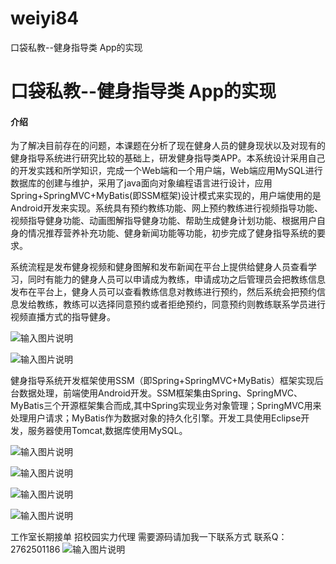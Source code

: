 # weiyi84
口袋私教--健身指导类 App的实现

# 口袋私教--健身指导类 App的实现

#### 介绍
为了解决目前存在的问题，本课题在分析了现在健身人员的健身现状以及对现有的健身指导系统进行研究比较的基础上，研发健身指导类APP。本系统设计采用自己的开发实践和所学知识，完成一个Web端和一个用户端，Web端应用MySQL进行数据库的创建与维护，采用了java面向对象编程语言进行设计，应用Spring+SpringMVC+MyBatis(即SSM框架)设计模式来实现的，用户端使用的是Android开发来实现。系统具有预约教练功能、网上预约教练进行视频指导功能、视频指导健身功能、动画图解指导健身功能、帮助生成健身计划功能、根据用户自身的情况推荐营养补充功能、健身新闻功能等功能，初步完成了健身指导系统的要求。

系统流程是发布健身视频和健身图解和发布新闻在平台上提供给健身人员查看学习，同时有能力的健身人员可以申请成为教练，申请成功之后管理员会把教练信息发布在平台上，健身人员可以查看教练信息对教练进行预约，然后系统会把预约信息发给教练，教练可以选择同意预约或者拒绝预约，同意预约则教练联系学员进行视频直播方式的指导健身。

![输入图片说明](https://images.gitee.com/uploads/images/2020/1202/233803_ce6b22c5_4865385.png "屏幕截图.png")

![输入图片说明](https://images.gitee.com/uploads/images/2020/1203/153252_dd09ab6f_4865385.png "屏幕截图.png")

健身指导系统开发框架使用SSM（即Spring+SpringMVC+MyBatis）框架实现后台数据处理，前端使用Android开发。SSM框架集由Spring、SpringMVC、MyBatis三个开源框架集合而成,其中Spring实现业务对象管理；SpringMVC用来处理用户请求；MyBatis作为数据对象的持久化引擎。开发工具使用Eclipse开发，服务器使用Tomcat,数据库使用MySQL。 

![输入图片说明](https://images.gitee.com/uploads/images/2020/1203/153314_131a3a9a_4865385.png "屏幕截图.png")

![输入图片说明](https://images.gitee.com/uploads/images/2020/1203/153328_3aa2fabb_4865385.png "屏幕截图.png")

![输入图片说明](https://images.gitee.com/uploads/images/2020/1203/153335_582b6169_4865385.png "屏幕截图.png")

![输入图片说明](https://images.gitee.com/uploads/images/2020/1203/153343_2fb85098_4865385.png "屏幕截图.png")

工作室长期接单 招校园实力代理
需要源码请加我一下联系方式
联系Q：2762501186
![输入图片说明](https://images.gitee.com/uploads/images/2020/1119/003728_cd598bb9_4865385.jpeg "微信.jpg")
